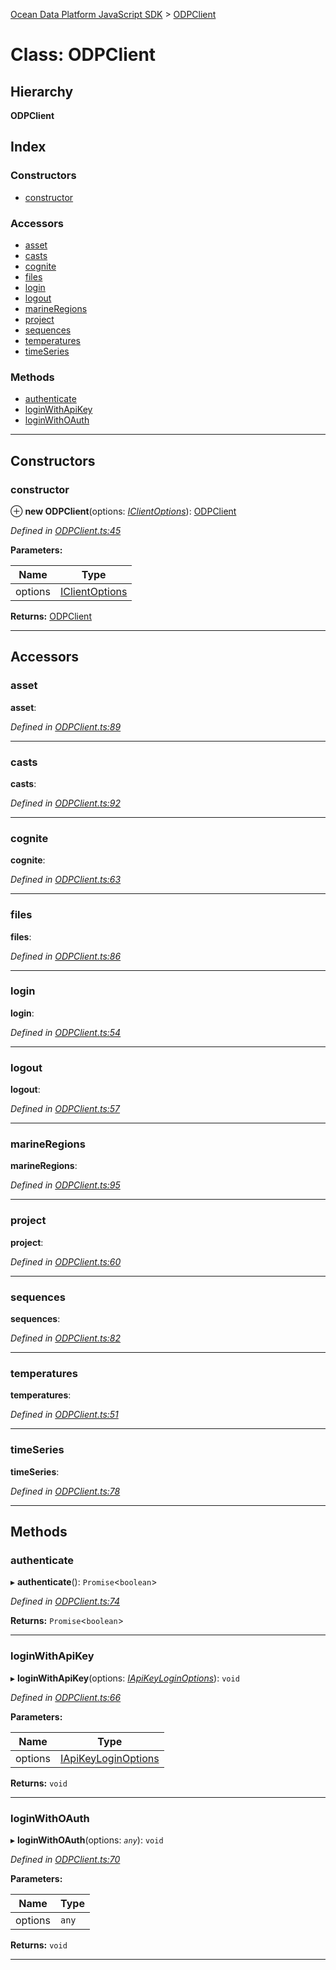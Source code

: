 [Ocean Data Platform JavaScript SDK](../README.md) > [ODPClient](../classes/odpclient.md)

# Class: ODPClient

## Hierarchy

**ODPClient**

## Index

### Constructors

* [constructor](odpclient.md#constructor)

### Accessors

* [asset](odpclient.md#asset)
* [casts](odpclient.md#casts)
* [cognite](odpclient.md#cognite)
* [files](odpclient.md#files)
* [login](odpclient.md#login)
* [logout](odpclient.md#logout)
* [marineRegions](odpclient.md#marineregions)
* [project](odpclient.md#project)
* [sequences](odpclient.md#sequences)
* [temperatures](odpclient.md#temperatures)
* [timeSeries](odpclient.md#timeseries)

### Methods

* [authenticate](odpclient.md#authenticate)
* [loginWithApiKey](odpclient.md#loginwithapikey)
* [loginWithOAuth](odpclient.md#loginwithoauth)

---

## Constructors

<a id="constructor"></a>

###  constructor

⊕ **new ODPClient**(options: *[IClientOptions](../interfaces/iclientoptions.md)*): [ODPClient](odpclient.md)

*Defined in [ODPClient.ts:45](https://github.com/C4IROcean/ODP-sdk-js/blob/cbd469b/source/ODPClient.ts#L45)*

**Parameters:**

| Name | Type |
| ------ | ------ |
| options | [IClientOptions](../interfaces/iclientoptions.md) |

**Returns:** [ODPClient](odpclient.md)

___

## Accessors

<a id="asset"></a>

###  asset

**asset**: 

*Defined in [ODPClient.ts:89](https://github.com/C4IROcean/ODP-sdk-js/blob/cbd469b/source/ODPClient.ts#L89)*

___
<a id="casts"></a>

###  casts

**casts**: 

*Defined in [ODPClient.ts:92](https://github.com/C4IROcean/ODP-sdk-js/blob/cbd469b/source/ODPClient.ts#L92)*

___
<a id="cognite"></a>

###  cognite

**cognite**: 

*Defined in [ODPClient.ts:63](https://github.com/C4IROcean/ODP-sdk-js/blob/cbd469b/source/ODPClient.ts#L63)*

___
<a id="files"></a>

###  files

**files**: 

*Defined in [ODPClient.ts:86](https://github.com/C4IROcean/ODP-sdk-js/blob/cbd469b/source/ODPClient.ts#L86)*

___
<a id="login"></a>

###  login

**login**: 

*Defined in [ODPClient.ts:54](https://github.com/C4IROcean/ODP-sdk-js/blob/cbd469b/source/ODPClient.ts#L54)*

___
<a id="logout"></a>

###  logout

**logout**: 

*Defined in [ODPClient.ts:57](https://github.com/C4IROcean/ODP-sdk-js/blob/cbd469b/source/ODPClient.ts#L57)*

___
<a id="marineregions"></a>

###  marineRegions

**marineRegions**: 

*Defined in [ODPClient.ts:95](https://github.com/C4IROcean/ODP-sdk-js/blob/cbd469b/source/ODPClient.ts#L95)*

___
<a id="project"></a>

###  project

**project**: 

*Defined in [ODPClient.ts:60](https://github.com/C4IROcean/ODP-sdk-js/blob/cbd469b/source/ODPClient.ts#L60)*

___
<a id="sequences"></a>

###  sequences

**sequences**: 

*Defined in [ODPClient.ts:82](https://github.com/C4IROcean/ODP-sdk-js/blob/cbd469b/source/ODPClient.ts#L82)*

___
<a id="temperatures"></a>

###  temperatures

**temperatures**: 

*Defined in [ODPClient.ts:51](https://github.com/C4IROcean/ODP-sdk-js/blob/cbd469b/source/ODPClient.ts#L51)*

___
<a id="timeseries"></a>

###  timeSeries

**timeSeries**: 

*Defined in [ODPClient.ts:78](https://github.com/C4IROcean/ODP-sdk-js/blob/cbd469b/source/ODPClient.ts#L78)*

___

## Methods

<a id="authenticate"></a>

###  authenticate

▸ **authenticate**(): `Promise`<`boolean`>

*Defined in [ODPClient.ts:74](https://github.com/C4IROcean/ODP-sdk-js/blob/cbd469b/source/ODPClient.ts#L74)*

**Returns:** `Promise`<`boolean`>

___
<a id="loginwithapikey"></a>

###  loginWithApiKey

▸ **loginWithApiKey**(options: *[IApiKeyLoginOptions](../interfaces/iapikeyloginoptions.md)*): `void`

*Defined in [ODPClient.ts:66](https://github.com/C4IROcean/ODP-sdk-js/blob/cbd469b/source/ODPClient.ts#L66)*

**Parameters:**

| Name | Type |
| ------ | ------ |
| options | [IApiKeyLoginOptions](../interfaces/iapikeyloginoptions.md) |

**Returns:** `void`

___
<a id="loginwithoauth"></a>

###  loginWithOAuth

▸ **loginWithOAuth**(options: *`any`*): `void`

*Defined in [ODPClient.ts:70](https://github.com/C4IROcean/ODP-sdk-js/blob/cbd469b/source/ODPClient.ts#L70)*

**Parameters:**

| Name | Type |
| ------ | ------ |
| options | `any` |

**Returns:** `void`

___

